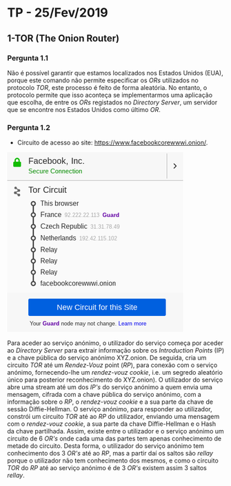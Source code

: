 

# TP - 25/Fev/2019

## 1-TOR (The Onion Router)

### Pergunta 1.1
Não é possível garantir que estamos localizados nos Estados Unidos (EUA), porque este comando não permite especificar os _ORs_ utilizados no protocolo *TOR*, este processo é feito de forma aleatória. 
No entanto, o protocolo permite que isso aconteça se implementarmos uma aplicação que escolha, de entre os _ORs_ registados no _Directory Server_, um servidor que se encontre nos Estados Unidos como último _OR_.

### Pergunta 1.2
* Circuito de acesso ao site: https://www.facebookcorewwwi.onion/.

![Circuito](face.png)

Para aceder ao serviço anónimo, o utilizador do serviço começa por aceder ao _Directory Server_ para extrair informação sobre os _Introduction Points_ (IP) e a chave pública do serviço anónimo XYZ.onion. De seguida, cria um circuito _TOR_ até um _Rendez-Vouz_ point (_RP_), para conexão com o serviço anónimo, fornecendo-lhe um _rendez-vouz cookie_, i.e. um segredo aleatório único para posterior reconhecimento do XYZ.onion). 
O utilizador do serviço abre uma stream até um dos _IP's_ do serviço anónimo a quem envia uma mensagem, cifrada com a chave pública do serviço anónimo, com a informação sobre o _RP_, o _rendez-vouz cookie_ e a sua parte da chave de sessão Diffie-Hellman. O serviço anónimo, para responder ao utilizador, constrói um circuito _TOR_ até ao _RP_ do utilizador, enviando uma mensagem com o _rendez-vouz cookie_, a sua parte da chave Diffie-Hellman e o Hash da chave partilhada. 
Assim, existe entre o utilizador e o serviço anónimo um circuito de 6 _OR's_ onde cada uma das partes tem apenas conhecimento de metade do circuito. Desta forma, o utilizador do serviço anónimo tem conhecimento dos 3 _OR's_ até ao _RP_, mas a partir daí os saltos são _rellay_ porque o utilizador não tem conhecimento dos mesmos, e como o circuito _TOR_ do _RP_ até ao serviço anónimo é de 3 _OR's_ existem assim 3 saltos _rellay_.

